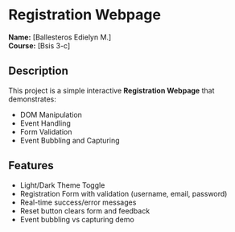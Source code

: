 # Registration Webpage

**Name:** [Ballesteros Edielyn M.]  
**Course:** [Bsis 3-c]

##  Description
This project is a simple interactive **Registration Webpage** that demonstrates:
- DOM Manipulation  
- Event Handling  
- Form Validation  
- Event Bubbling and Capturing  

## Features
- Light/Dark Theme Toggle  
- Registration Form with validation (username, email, password)  
- Real-time success/error messages  
- Reset button clears form and feedback  
- Event bubbling vs capturing demo  

